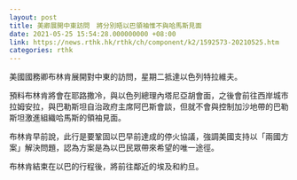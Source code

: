 ```yaml
---
layout: post
title: 美卿展開中東訪問　將分別晤以巴領袖惟不與哈馬斯見面
date: 2021-05-25 15:54:28.000000000 +08:00
link: https://news.rthk.hk/rthk/ch/component/k2/1592573-20210525.htm
categories: rthk
---
```


美國國務卿布林肯展開對中東的訪問，星期二抵達以色列特拉維夫。

預料布林肯將會在耶路撒冷，與以色列總理內塔尼亞胡會面，之後會前往西岸城市拉姆安拉，與巴勒斯坦自治政府主席阿巴斯會談，但就不會與控制加沙地帶的巴勒斯坦激進組織哈馬斯的領袖見面。

布林肯早前說，此行是要鞏固以巴早前達成的停火協議，強調美國支持以「兩國方案」解決問題，認為方案是為以巴民眾帶來希望的唯一途徑。

布林肯結束在以巴的行程後，將前往鄰近的埃及和約旦。

